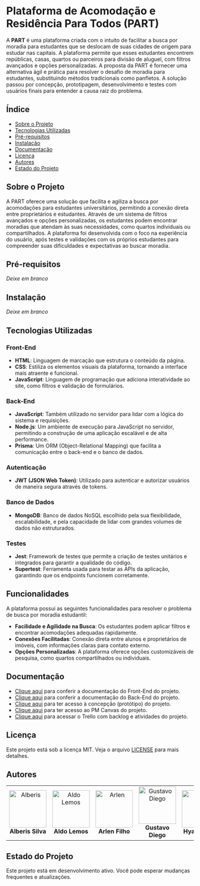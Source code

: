 # Plataforma de Acomodação e Residência Para Todos (PART)

A **PART** é uma plataforma criada com o intuito de facilitar a busca por moradia para estudantes que se deslocam de suas cidades de origem para estudar nas capitais. A plataforma permite que esses estudantes encontrem repúblicas, casas, quartos ou parceiros para divisão de aluguel, com filtros avançados e opções personalizadas. A proposta da PART é fornecer uma alternativa ágil e prática para resolver o desafio de moradia para estudantes, substituindo métodos tradicionais como panfletos. A solução passou por concepção, prototipagem, desenvolvimento e testes com usuários finais para entender a causa raiz do problema.

## Índice

- [Sobre o Projeto](#sobre-o-projeto)
- [Tecnologias Utilizadas](#tecnologias-utilizadas)
- [Pré-requisitos](#pré-requisitos)
- [Instalação](#instalação)
- [Documentação](#documentação)
- [Licença](#licença)
- [Autores](#autores)
- [Estado do Projeto](#estado-do-projeto)

## Sobre o Projeto

A PART oferece uma solução que facilita e agiliza a busca por acomodações para estudantes universitários, permitindo a conexão direta entre proprietários e estudantes. Através de um sistema de filtros avançados e opções personalizadas, os estudantes podem encontrar moradias que atendam às suas necessidades, como quartos individuais ou compartilhados. A plataforma foi desenvolvida com o foco na experiência do usuário, após testes e validações com os próprios estudantes para compreender suas dificuldades e expectativas ao buscar moradia.

## Pré-requisitos

*Deixe em branco*

## Instalação

*Deixe em branco*

## Tecnologias Utilizadas

### Front-End
- **HTML**: Linguagem de marcação que estrutura o conteúdo da página.
- **CSS**: Estiliza os elementos visuais da plataforma, tornando a interface mais atraente e funcional.
- **JavaScript**: Linguagem de programação que adiciona interatividade ao site, como filtros e validação de formulários.

### Back-End
- **JavaScript**: Também utilizado no servidor para lidar com a lógica do sistema e requisições.
- **Node.js**: Um ambiente de execução para JavaScript no servidor, permitindo a construção de uma aplicação escalável e de alta performance.
- **Prisma**: Um ORM (Object-Relational Mapping) que facilita a comunicação entre o back-end e o banco de dados.

### Autenticação
- **JWT (JSON Web Token)**: Utilizado para autenticar e autorizar usuários de maneira segura através de tokens.

### Banco de Dados
- **MongoDB**: Banco de dados NoSQL escolhido pela sua flexibilidade, escalabilidade, e pela capacidade de lidar com grandes volumes de dados não estruturados.

### Testes
- **Jest**: Framework de testes que permite a criação de testes unitários e integrados para garantir a qualidade do código.
- **Supertest**: Ferramenta usada para testar as APIs da aplicação, garantindo que os endpoints funcionem corretamente.

## Funcionalidades

A plataforma possui as seguintes funcionalidades para resolver o problema de busca por moradia estudantil:
- **Facilidade e Agilidade na Busca**: Os estudantes podem aplicar filtros e encontrar acomodações adequadas rapidamente.
- **Conexões Facilitadas**: Conexão direta entre alunos e proprietários de imóveis, com informações claras para contato externo.
- **Opções Personalizadas**: A plataforma oferece opções customizáveis de pesquisa, como quartos compartilhados ou individuais.

## Documentação

- [Clique aqui]() para conferir a documentação do Front-End do projeto.
- [Clique aqui]() para conferir a documentação do Back-End do projeto.
- [Clique aqui]() para ter acesso à concepção (protótipo) do projeto.
- [Clique aqui]() para ter acesso ao PM Canvas do projeto.
- [Clique aqui]() para acessar o Trello com backlog e atividades do projeto.

## Licença

Este projeto está sob a licença MIT. Veja o arquivo [LICENSE](https://github.com/4RL3N/Projeto-if977-Eng.Software/blob/main/LICENSE) para mais detalhes.

## Autores

<table>
  <tr>
    <td align="center">
      <img src="https://avatars.githubusercontent.com/u/131917608?v=4" width="100px;" alt="Alberis"/><br />
      <b>Alberis Silva</b><br />
    </td>
    <td align="center">
      <img src="https://avatars.githubusercontent.com/u/131917694?v=4" width="100px;" alt="Aldo Lemos"/><br />
      <b>Aldo Lemos</b><br />
    </td>
    <td align="center">
      <img src="https://avatars.githubusercontent.com/u/106412379?v=4" width="100px;" alt="Arlen"/><br />
      <b>Arlen Filho</b><br />
    </td>
    <td align="center">
      <img src="https://avatars.githubusercontent.com/u/121072900?v=4" width="100px;" alt="Gustavo Diego"/><br />
      <b>Gustavo Diego</b><br />
    </td>
    <td align="center">
      <img src="https://avatars.githubusercontent.com/u/131627751?v=4" width="100px;" alt="Hyan"/><br />
      <b>Hyan Lucas</b><br />
    </td>
    <td align="center">
      <img src="https://avatars.githubusercontent.com/u/83255127?v=4" width="100px;" alt="Mariana Marinho"/><br />
      <b>Mariana Marinho</b><br />
    </td>
  </tr>
</table>

## Estado do Projeto

Este projeto está em desenvolvimento ativo. Você pode esperar mudanças frequentes e atualizações.
